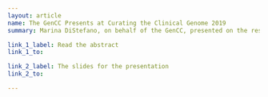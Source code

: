 ```yaml
---
layout: article
name: The GenCC Presents at Curating the Clinical Genome 2019
summary: Marina DiStefano, on behalf of the GenCC, presented on the results of the Delphi survey at the Curating the Clinical Genome Conference on May 31, 2019 in Washington DC.  Read the abstract here. The slides for the presentation can be found here.

link_1_label: Read the abstract
link_1_to:

link_2_label: The slides for the presentation
link_2_to:

---
```

